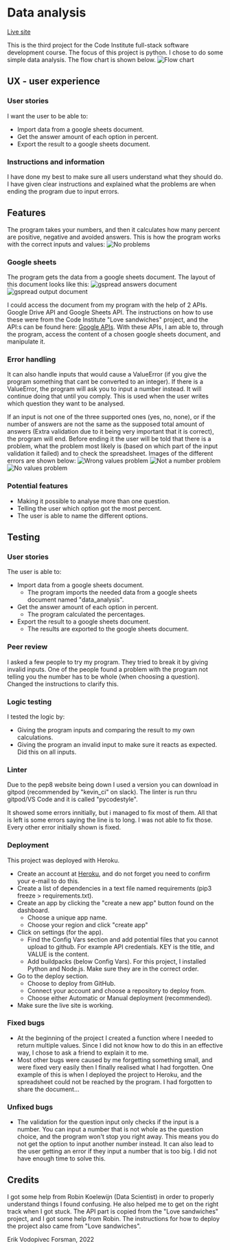 # Data analysis
[Live site](https://data-analysis-ci.herokuapp.com/)

This is the third project for the Code Institute full-stack software development course. The focus of this project is python. I chose to do some simple data analysis. The flow chart is shown below.
![Flow chart](docs/flowchart.png)

## UX - user experience
### User stories
I want the user to be able to:
- Import data from a google sheets document.
- Get the answer amount of each option in percent.
- Export the result to a google sheets document.

### Instructions and information
I have done my best to make sure all users understand what they should do. I have given clear instructions and explained what the problems are when ending the program due to input errors.

## Features
The program takes your numbers, and then it calculates how many percent are positive, negative and avoided answers. This is how the program works with the correct inputs and values:
![No problems](docs/features_no_problem.png)

### Google sheets
The program gets the data from a google sheets document. The layout of this document looks like this:
![gspread answers document](docs/sheet_answers.PNG)
![gspread output document](docs/sheet_output.PNG)

I could access the document from my program with the help of 2 APIs. Google Drive API and Google Sheets API. The instructions on how to use these were from the Code Institute "Love sandwiches" project, and the API:s can be found here: [Google APIs](https://console.cloud.google.com/apis/library). With these APIs, I am able to, through the program, access the content of a chosen google sheets document, and manipulate it.

### Error handling
It can also handle inputs that would cause a ValueError (if you give the program something that cant be converted to an integer). If there is a ValueError, the program will ask you to input a number instead. It will continue doing that until you comply. This is used when the user writes which question they want to be analysed.

If an input is not one of the three supported ones (yes, no, none), or if the number of answers are not the same as the supposed total amount of answers (Extra validation due to it being very important that it is correct), the program will end. Before ending it the user will be told that there is a problem, what the problem most likely is (based on which part of the input validation it failed) and to check the spreadsheet. Images of the different errors are shown below:
![Wrong values problem](docs/features_value_problem.jpeg)
![Not a number problem](docs/features_not_number.jpeg)
![No values problem](docs/features_no_values.png)

### Potential features
- Making it possible to analyse more than one question.
- Telling the user which option got the most percent.
- The user is able to name the different options.

## Testing
### User stories
The user is able to:
- Import data from a google sheets document.
  - The program imports the needed data from a google sheets document named "data_analysis".
- Get the answer amount of each option in percent.
  - The program calculated the percentages.
- Export the result to a google sheets document.
  - The results are exported to the google sheets document.

### Peer review
I asked a few people to try my program. They tried to break it by giving invalid inputs. One of the people found a problem with the program not telling you the number has to be whole (when choosing a question). Changed the instructions to clarify this.

### Logic testing
I tested the logic by:
- Giving the program inputs and comparing the result to my own calculations.
- Giving the program an invalid input to make sure it reacts as expected. Did this on all inputs.

### Linter
Due to the pep8 website being down I used a version you can download in gitpod (recommended by "kevin_ci" on slack). The linter is run thru gitpod/VS Code and it is called "pycodestyle".

It showed some errors innitially, but i managed to fix most of them. All that is left is some errors saying the line is to long. I was not able to fix those. Every other error initially shown is fixed.

### Deployment
This project was deployed with Heroku.
- Create an account at [Heroku](heroku.com), and do not forget you need to confirm your e-mail to do this.
- Create a list of dependencies in a text file named requirements (pip3 freeze > requirements.txt).
- Create an app by clicking the "create a new app" button found on the dashboard.
  - Choose a unique app name.
  - Choose your region and click "create app"
- Click on settings (for the app).
  - Find the Config Vars section and add potential files that you cannot upload to github. For example API credentials. KEY is the title, and VALUE is the content.
  - Add buildpacks (below Config Vars). For this project, I installed Python and Node.js. Make sure they are in the correct order.
- Go to the deploy section.
  - Choose to deploy from GitHub.
  - Connect your account and choose a repository to deploy from.
  - Choose either Automatic or Manual deployment (recommended).
- Make sure the live site is working.

### Fixed bugs
- At the beginning of the project I created a function where I needed to return multiple values. Since I did not know how to do this in an effective way, I chose to ask a friend to explain it to me.
- Most other bugs were caused by me forgetting something small, and were fixed very easily then I finally realised what I had forgotten. One example of this is when I deployed the project to Heroku, and the spreadsheet could not be reached by the program. I had forgotten to share the document...

### Unfixed bugs
- The validation for the question input only checks if the input is a number. You can input a number that is not whole as the question choice, and the program won't stop you right away. This means you do not get the option to input another number instead. It can also lead to the user getting an error if they input a number that is too big. I did not have enough time to solve this.

## Credits
I got some help from Robin Koelewijn (Data Scientist) in order to properly understand things I found confusing. He also helped me to get on the right track when I got stuck. The API part is copied from the "Love sandwiches" project, and I got some help from Robin. The instructions for how to deploy the project also came from "Love sandwiches".

Erik Vodopivec Forsman, 2022

